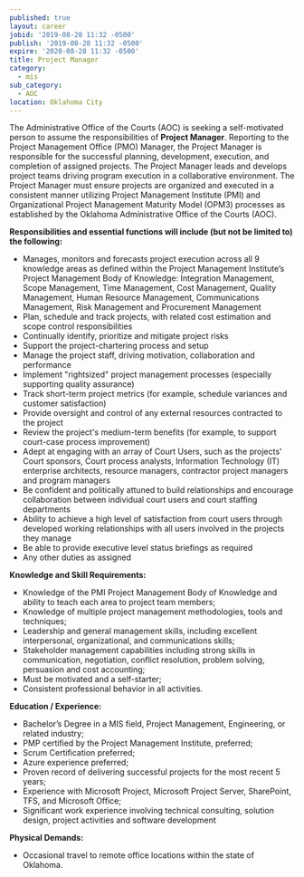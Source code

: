 ```yaml
---
published: true
layout: career
jobid: '2019-08-28 11:32 -0500'
publish: '2019-08-28 11:32 -0500'
expire: '2020-08-28 11:32 -0500'
title: Project Manager
category:
  - mis
sub_category:
  - AOC
location: Oklahoma City
---
```

The Administrative Office of the Courts (AOC) is seeking a self-motivated person to assume the responsibilities of **Project Manager**. Reporting to the Project Management Office (PMO) Manager, the Project Manager is responsible for the successful planning, development, execution, and completion of assigned projects. The Project Manager leads and develops project teams driving program execution in a collaborative environment. The Project Manager must ensure projects are organized and executed in a consistent manner utilizing Project Management Institute (PMI) and Organizational Project Management Maturity Model (OPM3) processes as established by the Oklahoma Administrative Office of the Courts (AOC).

**Responsibilities and essential functions will include (but not be limited to) the following:**

- Manages, monitors and forecasts project execution across all 9 knowledge areas as defined within the Project Management Institute’s Project Management Body of Knowledge: Integration Management, Scope Management, Time Management, Cost Management, Quality Management, Human Resource Management, Communications Management, Risk Management and Procurement Management
- Plan, schedule and track projects, with related cost estimation and scope control responsibilities
- Continually identify, prioritize and mitigate project risks
- Support the project-chartering process and setup
- Manage the project staff, driving motivation, collaboration and performance
- Implement "rightsized" project management processes (especially supporting quality assurance)
- Track short-term project metrics (for example, schedule variances and customer satisfaction)
- Provide oversight and control of any external resources contracted to the project
- Review the project's medium-term benefits (for example, to support court-case process improvement)
- Adept at engaging with an array of Court Users, such as the projects' Court sponsors, Court process analysts, Information Technology (IT) enterprise architects, resource managers, contractor project managers and program managers
- Be confident and politically attuned to build relationships and encourage collaboration between individual court users and court staffing departments
- Ability to achieve a high level of satisfaction from court users through developed working relationships with all users involved in the projects they manage
- Be able to provide executive level status briefings as required
- Any other duties as assigned

**Knowledge and Skill Requirements:**

- Knowledge of the PMI Project Management Body of Knowledge and ability to teach each area to project team members;
- Knowledge of multiple project management methodologies, tools and techniques; 
- Leadership and general management skills, including excellent interpersonal, organizational, and communications skills; 
- Stakeholder management capabilities including strong skills in communication, negotiation, conflict resolution, problem solving, persuasion and cost accounting;
- Must be motivated and a self-starter;
- Consistent professional behavior in all activities.

**Education / Experience:**

- Bachelor’s Degree in a MIS field, Project Management, Engineering, or related industry;
- PMP certified by the Project Management Institute, preferred;
- Scrum Certification preferred;
- Azure experience preferred;
- Proven record of delivering successful projects for the most recent 5 years;
- Experience with Microsoft Project, Microsoft Project Server, SharePoint, TFS, and Microsoft Office;
- Significant work experience involving technical consulting, solution design, project activities and software development

**Physical Demands:**

- Occasional travel to remote office locations within the state of Oklahoma.

